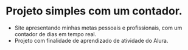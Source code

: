# Projeto simples com um contador.
- Site apresentando minhas metas pessoais e profissionais, com um contador de dias em tempo real.
- Projeto com finalidade de aprendizado de atividade do Alura.
